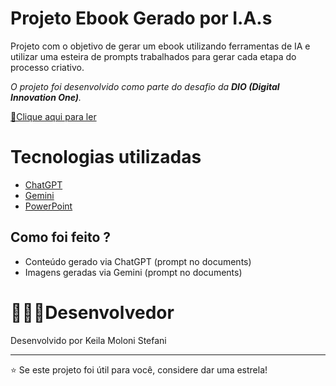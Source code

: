 # Projeto Ebook Gerado por I.A.s
Projeto com o objetivo de gerar um ebook utilizando ferramentas de IA e utilizar uma esteira de prompts trabalhados para gerar cada etapa do processo criativo.

*O projeto foi desenvolvido como parte do desafio da **DIO (Digital Innovation One)**.*

<a href="https://github.com/Keila-Moloni-Stefani/ebook-generate-ia/blob/main/ebook%20.pdf" title="View PDF now"> 📕Clique aqui para ler</a>


# Tecnologias utilizadas
- [ChatGPT](https://chat.openai.com/) 
- [Gemini](https://gemini.google.com/)
- [PowerPoint](https://www.microsoft.com/en/microsoft-365/powerpoint)

## Como foi feito ?
- Conteúdo gerado via ChatGPT (prompt no documents)
- Imagens geradas via Gemini (prompt no documents)


# 👩🏻‍💻Desenvolvedor
Desenvolvido por Keila Moloni Stefani
________________________________________
⭐ Se este projeto foi útil para você, considere dar uma estrela!

